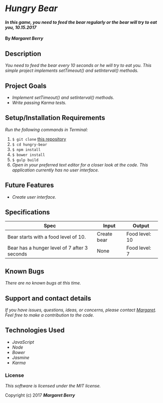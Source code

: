 # _Hungry Bear_

#### _In this game, you need to feed the bear regularly or the bear will try to eat you, 10.15.2017_

#### By _**Margaret Berry**_

## Description
_You need to feed the bear every 10 seconds or he will try to eat you.  This simple project implements setTimeout() and setInterval() methods._

## Project Goals
* _Implement setTimeout() and setInterval() methods._
* _Write passing Karma tests._

## Setup/Installation Requirements
_Run the following commands in Terminal:_

1. `$ git clone` [this repository](https://github.com/codemargaret/hungry-bear.git)
2. `$ cd hungry-bear`
3. `$ npm install`
4. `$ bower install`
5. `$ gulp build`
6. _Open in your preferred text editor for a closer look at the code. This application currently has no user interface._

## Future Features
* _Create user interface._

## Specifications
| Spec              | Input | Output |
|-------------------|-------|--------|
| Bear starts with a food level of 10.    | Create bear     | Food level: 10      |
| Bear has a hunger level of 7 after 3 seconds   | None     | Food level: 7      |

## Known Bugs
_There are no known bugs at this time._

## Support and contact details
_If you have issues, questions, ideas, or concerns, please contact [Margaret](codeberry1@gmail.com). Feel free to make a contribution to the code._

## Technologies Used
* _JavaScript_
* _Node_
* _Bower_
* _Jasmine_
* _Karma_

### License
*This software is licensed under the MIT license.*

Copyright (c) 2017 **_Margaret Berry_**
